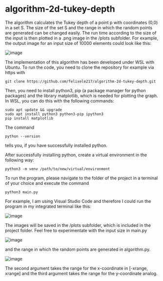 # algorithm-2d-tukey-depth
The algorithm calculates the Tukey depth of a point p with coordinates (0,0) in a set S. The size of the set S and the range in which the random points are generated can be changed easily. The run time according to the size of the input is then plotted in a .png image in the /plots subfolder. For example, the output image for an input size of 10000 elements could look like this:  

![image](https://user-images.githubusercontent.com/50794814/172380005-1691e1f7-fab7-42e8-8cf2-3c10eec20e6d.png)

The implementation of this algorithm has been developed under WSL with Ubuntu. To run the code, you need to clone the repository for example via https with
```
git clone https://github.com/felixele217/algorithm-2d-tukey-depth.git
```

Then, you need to install python3, pip (a package manager for python packages) and the library matplotlib, which is needed for plotting the graph. In WSL, you can do this with the following commands:
```
sudo apt update && upgrade
sudo apt install python3 python3-pip ipython3
pip install matplotlib
```

The command 
```
python --version
```
tells you, if you have successfully installed python.

After successfully installing python, create a virtual environment in the following way:  
```
python3 -m venv /path/to/new/virtual/environment
```

To run the program, please navigate to the folder of the project in a terminal of your choice and execute the command
```
python3 main.py
``` 

For example, I am using Visual Studio Code and therefore I could run the program in my integrated terminal like this:  

![image](https://user-images.githubusercontent.com/50794814/172377711-07f6223b-aaa1-4b59-8704-d959dcdfe40b.png)

The images will be saved in the /plots subfolder, which is included in the project folder. Feel free to experimentate with the input size in main.py  

![image](https://user-images.githubusercontent.com/50794814/172378099-49e100dc-9e05-4253-a24d-a0b64edceb40.png)  

and the range in which the random points are generated in algorithm.py.  

![image](https://user-images.githubusercontent.com/50794814/172378431-eb54f85e-460d-4378-afef-d53a6318e4c2.png)  

The second argument takes the range for the x-coordinate in [-xrange, xrange] and the third argument takes the range for the y-coordinate analog.







